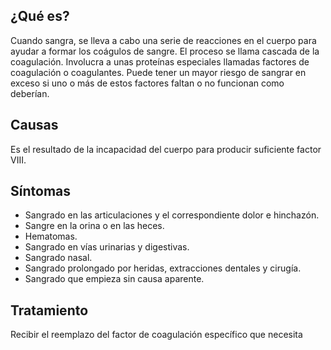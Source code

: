 ﻿## ¿Qué es?
Cuando sangra, se lleva a cabo una serie de reacciones en el cuerpo para ayudar a formar los coágulos de sangre. El proceso se llama cascada de la coagulación. Involucra a unas proteínas especiales llamadas factores de coagulación o coagulantes. Puede tener un mayor riesgo de sangrar en exceso si uno o más de estos factores faltan o no funcionan como deberían.

## Causas
Es el resultado de la incapacidad del cuerpo para producir suficiente factor VIII.

## Síntomas
-	Sangrado en las articulaciones y el correspondiente dolor e hinchazón.
-	Sangre en la orina o en las heces.
-	Hematomas.
-	Sangrado en vías urinarias y digestivas.
-	Sangrado nasal.
-	Sangrado prolongado por heridas, extracciones dentales y cirugía.
-	Sangrado que empieza sin causa aparente.

## Tratamiento
Recibir el reemplazo del factor de coagulación específico que necesita


